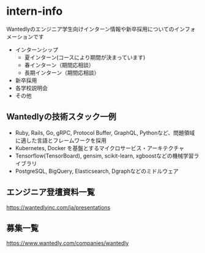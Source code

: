 # intern-info
Wantedlyのエンジニア学生向けインターン情報や新卒採用についてのインフォメーションです
- インターンシップ
  - 夏インターン(コースにより期間が決まっています)
  - 春インターン（期間応相談）
  - 長期インターン（期間応相談）
- 新卒採用
- 各学校説明会
- その他

## Wantedlyの技術スタック一例
- Ruby, Rails, Go, gRPC, Protocol Buffer, GraphQL, Pythonなど、問題領域に適した言語とフレームワークを採用
- Kubernetes, Docker を基盤とするマイクロサービス・アーキテクチャ
- Tensorflow(TensorBoard), gensim, scikit-learn, xgboostなどの機械学習ライブラリ
- PostgreSQL, BigQuery, Elasticsearch, Dgraphなどのミドルウェア

## エンジニア登壇資料一覧
https://wantedlyinc.com/ja/presentations

## 募集一覧
https://www.wantedly.com/companies/wantedly

